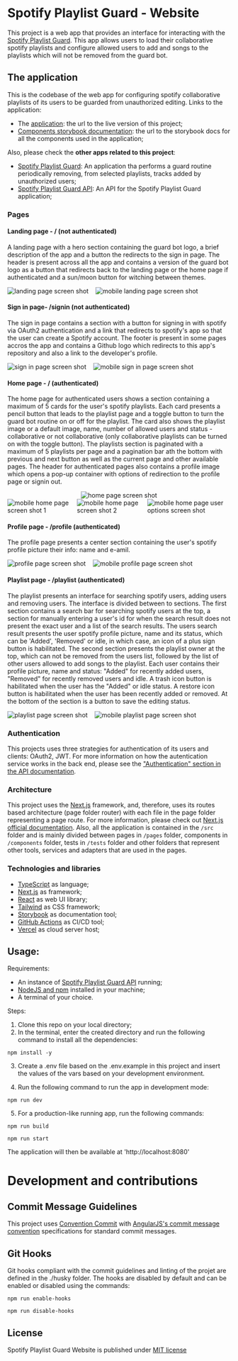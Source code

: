 # Spotify Playlist Guard - Website

This project is a web app that provides an interface for interacting with the [Spotify Playlist Guard](https://github.com/marcus-castanho/spotify_playlist_guard). This app allows users to load their collaborative spotify playlists and configure allowed users to add and songs to the playlists which will not be removed from the guard bot.

## The application

This is the codebase of the web app for configuring spotify collaborative playlists of its users to be guarded from unauthorized editing. Links to the application:

-   The [application](https://spotify-playlist-guard-website.vercel.app/): the url to the live version of this project;
-   [Components storybook documentation](https://spotify-playlist-guard-website.vercel.app/): the url to the storybook docs for all the components used in the application;

Also, please check the **other apps related to this project**:

-   [Spotify Playlist Guard](https://github.com/marcus-castanho/spotify_playlist_guard): An application tha performs a guard routine periodically removing, from selected playlists, tracks added by unauthorized users;
-   [Spotify Playlist Guard API](https://github.com/marcus-castanho/spotify-playlist-guard-api): An API for the Spotify Playlist Guard application;

### Pages

#### Landing page - / (not authenticated)

A landing page with a hero section containing the guard bot logo, a brief description of the app and a button the redirects to the sign in page. The header is present across all the app and contains a version of the guard bot logo as a button that redirects back to the landing page or the home page if authenticated and a sun/moon button for witching between themes.

<div style="display:flex; gap:1rem">
    <div>
        <img src="./public/assets/images/route-landing-page.PNG" alt="landing page screen shot" />
    </div>
    <div>
        <img style="max-height:1834px" src="./public/assets/images/route-landing-page-mobile.PNG" alt="mobile landing page screen shot" />
    </div>
</div>

#### Sign in page- /signin (not authenticated)

The sign in page contains a section with a button for signing in with spotify via OAuth2 authentication and a link that redirects to spotify's app so that the user can create a Spotify account. The footer is present in some pages accros the app and contains a Github logo which redirects to this app's repository and also a link to the developer's profile.

<div style="display:flex; gap:1rem">
    <div>
        <img src="./public/assets/images/route-sing-in-page.PNG" alt="sign in page screen shot" />
    </div>
    <div>
        <img style="max-height:1834px" src="./public/assets/images/route-sing-in-page-mobile.PNG" alt="mobile sign in page screen shot" />
    </div>
</div>

#### Home page - / (authenticated)

The home page for authenticated users shows a section containing a maximum of 5 cards for the user's spotify playlists. Each card presents a pencil button that leads to the playlist page and a toggle button to turn the guard bot routine on or off for the playlist. The card also shows the playlist image or a default image, name, number of allowed users and status - collaborative or not collaborative (only collaborative playlists can be turned on with the toggle button). The playlists section is paginated with a maximum of 5 playlists per page and a pagination bar ath the bottom with previous and next button as well as the current page and other available pages. The header for authenticated pages also contains a profile image which opens a pop-up container with options of redirection to the profile page or signin out.

<div align="center">
  <img src="./public/assets/images/route-home-page.PNG" alt="home page screen shot" />
</div>
<div style="display:flex; gap:1rem">
    <div>
      <img src="./public/assets/images/route-home-page-mobile-1.PNG" alt="mobile home page screen shot 1" />
    </div>
    <div>
      <img src="./public/assets/images/route-home-page-mobile-2.PNG" alt="mobile home page screen shot 2" />
    </div>
    <div>
      <img src="./public/assets/images/route-home-page-user-options-mobile.PNG" alt="mobile home page user options screen shot" />
    </div>
</div>

#### Profile page - /profile (authenticated)

The profile page presents a center section containing the user's spotify profile picture their info: name and e-amil.

<div style="display:flex; gap:1rem">
    <div>
        <img src="./public/assets/images/route-profile-page.PNG" alt="profile page screen shot" />
    </div>
    <div>
        <img style="max-height:1834px" src="./public/assets/images/route-profile-page-mobile.PNG" alt="mobile profile page screen shot" />
    </div>
</div>

#### Playlist page - /playlist (authenticated)

The playlist presents an interface for searching spotify users, adding users and removing users. The interface is divided between to sections. The first section contains a search bar for searching spotify users at the top, a section for manually entering a user's id for when the search result does not present the exact user and a list of the search results. The users search result presents the user spotify profile picture, name and its status, which can be 'Added', 'Removed' or idle, in which case, an icon of a plus sign button is habilitated. The second section presents the playlist owner at the top, which can not be removed from the users list, followed by the list of other users allowed to add songs to the playlist. Each user contains their profile picture, name and status: "Added" for recently added users, "Removed" for recently removed users and idle. A trash icon button is habilitated when the user has the "Added" or idle status. A restore icon button is habilitated when the user has been recently added or removed. At the bottom of the section is a button to save the editing status.

<div style="display:flex; gap:1rem">
    <div>
        <img src="./public/assets/images/route-playlist-page.PNG" alt="playlist page screen shot" />
    </div>
    <div>
        <img style="max-height:1834px" src="./public/assets/images/route-playlist-page-mobile.PNG" alt="mobile playlist page screen shot" />
    </div>
</div>

### Authentication

This projects uses three strategies for authentication of its users and clients: OAuth2, JWT. For more information on how the autentication service works in the back end, please see the ["Authentication" section in the API documentation](https://github.com/marcus-castanho/spotify-playlist-guard-api?tab=readme-ov-file#authentication).

### Architecture

This project uses the [Next.js](https://nextjs.org/) framework, and, therefore, uses its routes based architecture (page folder router) with each file in the page folder representing a page route. For more information, please check out [Next.js official documentation](https://nextjs.org/docs/pages). Also, all the application is contained in the `/src` folder and is mainly divided between pages in `/pages` folder, components in `/components` folder, tests in `/tests` folder and other folders that represent other tools, services and adapters that are used in the pages.

### Technologies and libraries

-   [TypeScript](https://www.typescriptlang.org/) as language;
-   [Next.js](https://nextjs.org/) as framework;
-   [React](https://react.dev/) as web UI library;
-   [Tailwind](https://tailwindcss.com/) as CSS framework;
-   [Storybook](https://storybook.js.org/) as documentation tool;
-   [GitHub Actions](https://github.com/features/actions) as CI/CD tool;
-   [Vercel](https://vercel.com/) as cloud server host;

## Usage:

Requirements:

-   An instance of [Spotify Playlist Guard API](https://github.com/marcus-castanho/spotify-playlist-guard-api) running;
-   [NodeJS and npm](https://nodejs.org/en/) installed in your machine;
-   A terminal of your choice.

Steps:

1. Clone this repo on your local directory;
2. In the terminal, enter the created directory and run the following command to install all the dependencies:

```
npm install -y
```

3. Create a .env file based on the .env.example in this project and insert the values of the vars based on your development environment.

4. Run the following command to run the app in development mode:

```
npm run dev
```

5. For a production-like running app, run the following commands:

```
npm run build
```

```
npm run start
```

The application will then be available at 'http://localhost:8080'

# Development and contributions

## Commit Message Guidelines

This project uses [Convention Commit](https://www.conventionalcommits.org/) with [ AngularJS's commit message convention](https://github.com/angular/angular.js/blob/master/DEVELOPERS.md#-git-commit-guidelines) specifications for standard commit messages.

## Git Hooks

Git hooks compliant with the commit guidelines and linting of the projet are defined in the ./husky folder. The hooks are disabled by default and can be enabled or disabled using the commands:

```
npm run enable-hooks
```

```
npm run disable-hooks
```

## License

Spotify Playlist Guard Website is published under [MIT license](https://github.com/marcus-castanho/spotify_playlist_guard/blob/main/LICENSE)
